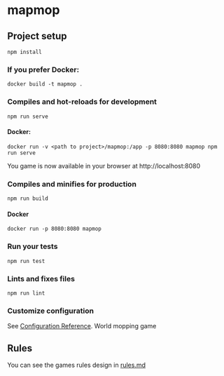 # mapmop

## Project setup
```
npm install
```

### If you prefer Docker:
```
docker build -t mapmop .
```

### Compiles and hot-reloads for development
```
npm run serve
```

#### Docker:
```
docker run -v <path to project>/mapmop:/app -p 8080:8080 mapmop npm run serve
```

You game is now available in your browser at http://localhost:8080

### Compiles and minifies for production
```
npm run build
```

#### Docker
```
docker run -p 8080:8080 mapmop
```

### Run your tests
```
npm run test
```

### Lints and fixes files
```
npm run lint
```

### Customize configuration
See [Configuration Reference](https://cli.vuejs.org/config/).
World mopping game

## Rules
You can see the games rules design in [rules.md](rules.md)
